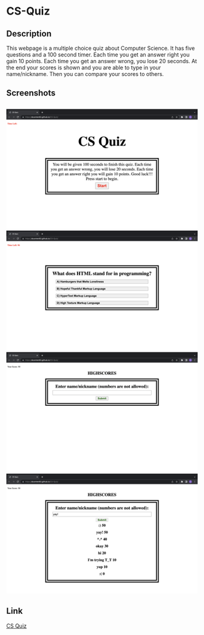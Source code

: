 # CS-Quiz

<h2>Description</h2>
  
<p>This webpage is a multiple choice quiz about Computer Science. It has five questions and a 100 second timer. Each time you get an answer right you gain 10 points. Each time you get an answer wrong, you lose 20 seconds. At the end your scores is shown and you are able to type in your name/nickname. Then you can compare your scores to others.</p>
  
<h2>Screenshots<h2>

<img src="./screenshots/screenshot_1.png" alt="screenshot start quiz">
<img src="./screenshots/screenshot_2.png" alt="screenshot html question">
<img src="./screenshots/screenshot_3.png" alt="screenshot your score/finished quiz">
<img src="./screenshots/screenshot_4.png" alt="screenshot compare highscores">

<h2>Link</h2>

<a href="https://dcontrer83.github.io/CS-Quiz/">CS Quiz</a>